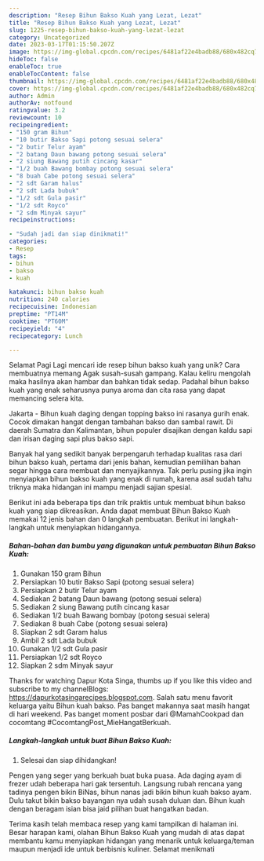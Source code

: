 ```yaml
---
description: "Resep Bihun Bakso Kuah yang Lezat, Lezat"
title: "Resep Bihun Bakso Kuah yang Lezat, Lezat"
slug: 1225-resep-bihun-bakso-kuah-yang-lezat-lezat
category: Uncategorized
date: 2023-03-17T01:15:50.207Z
image: https://img-global.cpcdn.com/recipes/6481af22e4badb88/680x482cq70/bihun-bakso-kuah-foto-resep-utama.jpg
hideToc: false
enableToc: true
enableTocContent: false
thumbnail: https://img-global.cpcdn.com/recipes/6481af22e4badb88/680x482cq70/bihun-bakso-kuah-foto-resep-utama.jpg
cover: https://img-global.cpcdn.com/recipes/6481af22e4badb88/680x482cq70/bihun-bakso-kuah-foto-resep-utama.jpg
author: Admin
authorAv: notfound
ratingvalue: 3.2
reviewcount: 10
recipeingredient:
- "150 gram Bihun"
- "10 butir Bakso Sapi potong sesuai selera"
- "2 butir Telur ayam"
- "2 batang Daun bawang potong sesuai selera"
- "2 siung Bawang putih cincang kasar"
- "1/2 buah Bawang bombay potong sesuai selera"
- "8 buah Cabe potong sesuai selera"
- "2 sdt Garam halus"
- "2 sdt Lada bubuk"
- "1/2 sdt Gula pasir"
- "1/2 sdt Royco"
- "2 sdm Minyak sayur"
recipeinstructions:

- "Sudah jadi dan siap dinikmati!"
categories:
- Resep
tags:
- bihun
- bakso
- kuah

katakunci: bihun bakso kuah 
nutrition: 240 calories
recipecuisine: Indonesian
preptime: "PT14M"
cooktime: "PT60M"
recipeyield: "4"
recipecategory: Lunch

---
```



Selamat Pagi Lagi mencari ide resep bihun bakso kuah yang unik? Cara membuatnya memang Agak susah-susah gampang. Kalau keliru mengolah maka hasilnya akan hambar dan bahkan tidak sedap. Padahal bihun bakso kuah yang enak seharusnya punya aroma dan cita rasa yang dapat memancing selera kita.


Jakarta - Bihun kuah daging dengan topping bakso ini rasanya gurih enak. Cocok dimakan hangat dengan tambahan bakso dan sambal rawit. Di daerah Sumatra dan Kalimantan, bihun populer disajikan dengan kaldu sapi dan irisan daging sapi plus bakso sapi.

Banyak hal yang sedikit banyak berpengaruh terhadap kualitas rasa dari bihun bakso kuah, pertama dari jenis bahan, kemudian pemilihan bahan segar hingga cara membuat dan menyajikannya. Tak perlu pusing jika ingin menyiapkan bihun bakso kuah yang enak di rumah, karena asal sudah tahu triknya maka hidangan ini mampu menjadi sajian spesial.


Berikut ini ada beberapa tips dan trik praktis untuk membuat bihun bakso kuah yang siap dikreasikan. Anda dapat membuat Bihun Bakso Kuah memakai 12 jenis bahan dan 0 langkah pembuatan. Berikut ini langkah-langkah untuk menyiapkan hidangannya.

<!--inarticleads1-->

##### Bahan-bahan dan bumbu yang digunakan untuk pembuatan Bihun Bakso Kuah:

1. Gunakan 150 gram Bihun
1. Persiapkan 10 butir Bakso Sapi (potong sesuai selera)
1. Persiapkan 2 butir Telur ayam
1. Sediakan 2 batang Daun bawang (potong sesuai selera)
1. Sediakan 2 siung Bawang putih cincang kasar
1. Sediakan 1/2 buah Bawang bombay (potong sesuai selera)
1. Sediakan 8 buah Cabe (potong sesuai selera)
1. Siapkan 2 sdt Garam halus
1. Ambil 2 sdt Lada bubuk
1. Gunakan 1/2 sdt Gula pasir
1. Persiapkan 1/2 sdt Royco
1. Siapkan 2 sdm Minyak sayur


Thanks for watching Dapur Kota Singa, thumbs up if you like this video and subscribe to my channelBlogs: https://dapurkotasingarecipes.blogspot.com. Salah satu menu favorit keluarga yaitu Bihun kuah bakso. Pas banget makannya saat masih hangat di hari weekend. Pas banget moment posbar dari @MamahCookpad dan cocomtang #CocomtangPost_MieHangatBerkuah. 

<!--inarticleads2-->

##### Langkah-langkah untuk buat Bihun Bakso Kuah:


1. Selesai dan siap dihidangkan!

Pengen yang seger yang berkuah buat buka puasa. Ada daging ayam di frezer udah beberapa hari gak tersentuh. Langsung rubah rencana yang tadinya pengen bikin BiNas, bihun nanas jadi bikin bihun kuah bakso ayam. Dulu takut bikin bakso bayangan nya udah susah duluan dan. Bihun kuah dengan beragam isian bisa jaid pilihan buat hangatkan badan. 

Terima kasih telah membaca resep yang kami tampilkan di halaman ini. Besar harapan kami, olahan Bihun Bakso Kuah yang mudah di atas dapat membantu kamu menyiapkan hidangan yang menarik untuk keluarga/teman maupun menjadi ide untuk berbisnis kuliner. Selamat menikmati
